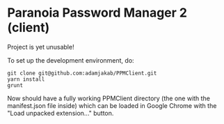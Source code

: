 Paranoia Password Manager 2 (client)
====================================

Project is yet unusable!

To set up the development environment, do:


```shell script
git clone git@github.com:adamjakab/PPMClient.git
yarn install
grunt
```

Now should have a fully working PPMClient directory (the one with the manifest.json file inside)
which can be loaded in Google Chrome with the "Load unpacked extension..." button.


 